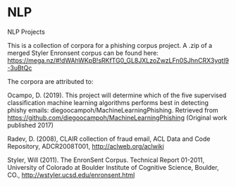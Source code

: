 # NLP
NLP Projects

This is a collection of corpora for a phishing corpus project.
A .zip of a merged Styler Enronsent corpus can be found here: https://mega.nz/#!dWAhWKpB!sRKfTG0_GL8JXLzoZwzLFn0SJhnCRX3yqtl9-3uBtQc


The corpora are attributed to:

Ocampo, D. (2019). This project will determine which of the five supervised classification machine learning algorithms performs best in detecting phishy emails: diegoocampoh/MachineLearningPhishing. Retrieved from https://github.com/diegoocampoh/MachineLearningPhishing (Original work published 2017)

Radev, D. (2008), CLAIR collection of fraud email, ACL Data and Code Repository, ADCR2008T001, http://aclweb.org/aclwiki

Styler, Will (2011). The EnronSent Corpus. Technical Report 01-2011, University of Colorado at Boulder Institute of Cognitive Science, Boulder, CO., http://wstyler.ucsd.edu/enronsent.html
